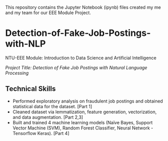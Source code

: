This repository contains the Jupyter Notebook (ipynb) files created my me and my team for our EEE Module Project.

# Detection-of-Fake-Job-Postings-with-NLP

NTU-EEE Module: Introduction to Data Science and Artificial Intelligence  

*Project Title: Detection of Fake Job Postings with Natural Language Processing*


## Technical Skills
- Performed exploratory analysis on fraudulent job postings and obtained statistical data for the dataset. [Part 1]
- Cleaned dataset via lemmatization, feature generation, vectorization, and data augmentation. [Part 2,3]
- Built and trained 4 machine learning models (Naïve Bayes, Support Vector Machine (SVM), Random Forest Classifier, Neural Network - Tensorflow Keras). [Part 4]
